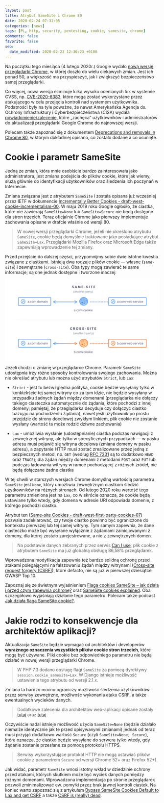 ```yaml
---
layout: post
title: Atrybut SameSite i Chrome 80
date: 2020-02-24 07:31:05
categories: [news]
tags: [PL, http, security, pentesting, cookie, samesite, chrome]
comments: false
favorite: false
seo:
  date_modified: 2020-02-23 12:30:23 +0100
---
```


Na początku tego miesiąca (4 lutego 2020r.) Google wydało [nową wersję przeglądarki Chrome](https://developers.google.com/web/updates/2020/02/nic80), w której doszło do wielu ciekawych zmian. Jest ich ponad 50, a większość ma przyspieszyć, jak i zwiększyć bezpieczeństwo samej przeglądarki.

Co więcej, nowa wersja eliminuje kilka wysoko ocenianych luk w systemie CVSS, np. [CVE-2020-6383](https://borncity.com/win/2020/02/22/sicherheitsupdate-edge-80-0-361-57-21-feb-2020/), które mogą zostać wykorzystane przez atakującego w celu przejęcia kontroli nad systemem użytkownika. Podatności były na tyle poważne, że nawet Amerykańska Agencja ds. Ochrony Infrastruktury i Cyberbezpieczeństwa (CISA) wydała [powiadomienie/zalecenie](https://www.us-cert.gov/ncas/current-activity/2020/02/21/google-releases-security-updates-chrome), które „zachęca” użytkowników i administratorów do aktualizacji przeglądarki Google Chrome do najnowszej wersji.

Polecam także zapoznać się z dokumentem [Deprecations and removals in Chrome 80](https://developers.google.com/web/updates/2019/12/chrome-80-deps-rems), w którym dokładniej opisano, co zostało dodane a co usunięte.

# Cookie i parametr SameSite

Jedną ze zmian, która mnie osobiście bardzo zainteresowała jako administratora, jest zmiana podejścia do plików cookie, które jak wiemy, służą głównie do identyfikacji użytkowników oraz śledzenia ich poczynań w Internecie.

Zmiana związana jest z atrybutem `SameSite` i została opisana już wcześniej przez IETF w dokumencie [Incrementally Better Cookies - draft-west-cookie-incrementalism-00](https://tools.ietf.org/html/draft-west-cookie-incrementalism-00). W maju 2019 roku Google ogłosiło, że ciastka, które nie zawierają `SameSite=None` lub `SameSite=Secure` nie będą dostępne dla stron trzecich. Teraz oficjalnie Chrome jako pierwszy implementuje zachowania opisane w drafcie właśnie od wersji 80.

  > W nowej wersji przeglądarki Chrome, jeżeli nie określono atrybutu `SameSite`, cookie będą domyślnie traktowane jako posiadające atrybut `SameSite=Lax`. Przeglądarki Mozilla Firefox oraz Microsoft Edge także zapewniają wprowadzenie tej zmiany.

Przed przejście do dalszej części, przypomnijmy sobie dwie istotne kwestia związane z ciastkami. Istnieją dwa rodzaje plików cookie — własne (`same-site`) i zewnętrzne (`cross-site`). Oba typy mogą zawierać te same informacje; są one jednak dostępne i tworzone inaczej:

<img src="/assets/img/posts/cookie-comparison.png" align="center" title="cookie-comparison preview">

Jeżeli chodzi o zmianę w przeglądarce Chrome. Parametr `SameSite` udostępnia trzy różne sposoby kontrolowania swojego zachowania. Można nie określać atrybutu lub można użyć atrybutów `Strict`, lub `Lax`:

- `Strict` - jest to bezwzględna polityka, cookie będzie wysyłany tylko w konktekście tej samej witryny co za tym idzie, nie będzie wysyłany w przypadku żadnych żądań między domenami (przeglądarka nie dołączy takiego ciasteczka automatycznie do żądania, które pochodzi z innej domeny; pamiętaj, że przeglądarka decyduje czy dołączyć ciastko bazując na pochodzeniu żądania), nawet jeśli użytkownik po prostu przejdzie do strony docelowej zwykłym linkiem, plik cookie nie zostanie wysłany (wartość ta może rodzić dziwne zachowania)

- `Lax` - umożliwia wysłanie (udostępnianie) ciastka podczas nawigacji z zewnętrznej witryny, ale tylko w specyficznych przypadkach — w pasku adresu musi pojawić się witryna docelowa (zmiana domeny w pasku adresu), a zapytanie HTTP musi zostać zrealizowane przez jedną z bezpiecznych metod, np. `GET` (według [RFC 7231](https://tools.ietf.org/html/rfc7231#section-4.2.1) są to dodatkowo `HEAD` oraz `TRACE`); dla żądań między domenami z metodami `POST` oraz `PUT` lub podczas ładowania witryny w ramce pochodzącej z różnych źródeł, nie będą dołączane żadne ciastka

W tej chwili w starszych wersjach Chrome domyślną wartością parametru `SameSite` jest `None`, który umożliwia zewnętrznym ciastkom śledzić użytkowników na różnych stronach. Od lutego 2020 roku wartość tego parametru zmieniona jest na `Lax`, co w skrócie oznacza, że cookie będą ustawiane tylko wtedy, gdy domena w adresie URI odpowiada domenie, z którego pochodzi ciastko.

Atrybut ten ([Same-site Cookies - draft-west-first-party-cookies-07](https://tools.ietf.org/html/draft-west-first-party-cookies-07)) pozwala zadeklarować, czy twoje ciastko powinno być ograniczone do kontekstu pierwszej lub tej samej witryny. Tym samym zapewnia, że dane ciasteczko może być wysyłane wyłącznie z żądaniami zainicjowanymi z domeny, dla której zostało zarejestrowane, a nie z zewnętrznych domen.

  > Na podstawie danych zebranych przez serwis [Can I use](https://caniuse.com/#feat=same-site-cookie-attribute), plik cookie z atrybutem `SameSite` ma już globalną obsługę 86,58% przeglądarek.

Wprowadzona modyfikacja zapewnia też bardzo solidną ochronę przed atakami polegającymi na fałszowaniu żądań między witrynami ([Cross-site request forgery (CSRF)](https://portswigger.net/web-security/csrf)), które defacto, nie są już w pierwszej dziesiątce OWASP Top 10.

Zapoznaj się ze świetnym wyjaśnieniem [Flaga cookies SameSite – jak działa i przed czym zapewnia ochronę?](https://sekurak.pl/flaga-cookies-samesite-jak-dziala-i-przed-czym-zapewnia-ochrone/) oraz [SameSite cookies explained](https://web.dev/samesite-cookies-explained/). Oba szczegółowo wyjaśniają działanie tego parametru. Polecam także podcast [Jak działa flaga SameSite cookie?](https://podtail.com/it/podcast/kacper-szurek/jak-dzia-a-flaga-samesite-cookie/).

# Jakie rodzi to konsekwencje dla architektów aplikacji?

Aktualizacja `SameSite` będzie wymagać od architektów i developerów **wyraźnego oznaczenia wszystkich plików cookie stron trzecich**, które mogą być używane. Pliki cookie bez odpowiedniego parametru nie będą działać w nowej wersji przeglądarki Chrome.

  > W PHP 7.3 dodano obsługę flagi `SameSite` za pomocą dyrektywy `session.cookie_samesite=Lax`. W Django istnieje możliwość ustawienia tego atrybutu od wersji 2.1.x.

Zmiana ta bardzo mocno ograniczy możliwość śledzenia użytkowników przez serwisy zewnętrzne, możliwość wykonania ataku CSRF, a także ewentualnych wycieków danych.

  > Dodatkowe zalecenia dla architektów web-aplikacji opisane zostały [tutaj](https://web.dev/samesite-cookie-recipes/) oraz [tutaj](https://blog.chromium.org/2019/10/developers-get-ready-for-new.html).

Oczywiście nadal istnieje możliwość użycia `SameSite=None` (będzie działało niemalże identycznie jak te przed opisywanymi zmianami) jednak od teraz musi przyjąć dodatkowo wartość `Secure` (czyli `SameSite=None; Secure`), która oznacza, że ciastko będzie wysyłane do serwera tylko wtedy, gdy żądanie zostanie przesłane za pomocą protokołu HTTPS.

  > Serwisy wykorzystujące protokół HTTP nie mogą ustawiać plików cookie z parametrem `Secure` od wersji Chrome 52+ oraz Firefox 52+).

Jak widać, parametr `SameSite` wnosi istotny wkład w dziedzinie ochrony przed atakami, których skutkiem może być wyciek danych pomiędzy różnymi domenami. Wprowadzona implementacja po stronie przeglądarek pozwoli zminimalizować ew. pomyłki przez brak jawnej kontroli ciastek. Na koniec warto zapoznać się z artykułem [Bypass SameSite Cookies Default to Lax and get CSRF](https://medium.com/@renwa/bypass-samesite-cookies-default-to-lax-and-get-csrf-343ba09b9f2b) a także [CSRF is (really) dead](https://scotthelme.co.uk/csrf-is-really-dead/).
